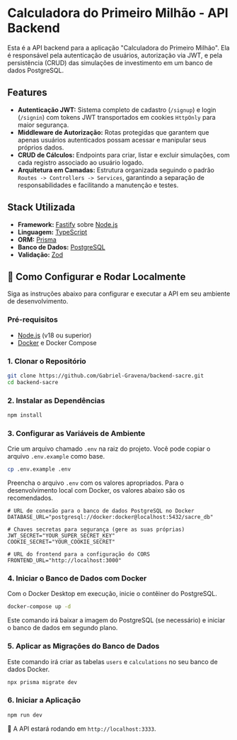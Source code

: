 # Calculadora do Primeiro Milhão - API Backend

Esta é a API backend para a aplicação "Calculadora do Primeiro Milhão". Ela é responsável pela autenticação de usuários, autorização via JWT, e pela persistência (CRUD) das simulações de investimento em um banco de dados PostgreSQL.

##  Features

-   **Autenticação JWT:** Sistema completo de cadastro (`/signup`) e login (`/signin`) com tokens JWT transportados em cookies `HttpOnly` para maior segurança.
-   **Middleware de Autorização:** Rotas protegidas que garantem que apenas usuários autenticados possam acessar e manipular seus próprios dados.
-   **CRUD de Cálculos:** Endpoints para criar, listar e excluir simulações, com cada registro associado ao usuário logado.
-   **Arquitetura em Camadas:** Estrutura organizada seguindo o padrão `Routes -> Controllers -> Services`, garantindo a separação de responsabilidades e facilitando a manutenção e testes.

## Stack Utilizada

-   **Framework:** [Fastify](https://www.fastify.io/) sobre [Node.js](https://nodejs.org/)
-   **Linguagem:** [TypeScript](https://www.typescriptlang.org/)
-   **ORM:** [Prisma](https://www.prisma.io/)
-   **Banco de Dados:** [PostgreSQL](https://www.postgresql.org/)
-   **Validação:** [Zod](https://zod.dev/)

## 🚀 Como Configurar e Rodar Localmente

Siga as instruções abaixo para configurar e executar a API em seu ambiente de desenvolvimento.

### Pré-requisitos

-   [Node.js](https://nodejs.org/) (v18 ou superior)
-   [Docker](https://www.docker.com/products/docker-desktop/) e Docker Compose

### 1. Clonar o Repositório

```bash
git clone https://github.com/Gabriel-Gravena/backend-sacre.git
cd backend-sacre
```

### 2. Instalar as Dependências

```bash
npm install
```

### 3. Configurar as Variáveis de Ambiente

Crie um arquivo chamado `.env` na raiz do projeto. Você pode copiar o arquivo `.env.example` como base.

```bash
cp .env.example .env
```

Preencha o arquivo `.env` com os valores apropriados. Para o desenvolvimento local com Docker, os valores abaixo são os recomendados.

```env
# URL de conexão para o banco de dados PostgreSQL no Docker
DATABASE_URL="postgresql://docker:docker@localhost:5432/sacre_db"

# Chaves secretas para segurança (gere as suas próprias)
JWT_SECRET="YOUR_SUPER_SECRET_KEY"
COOKIE_SECRET="YOUR_COOKIE_SECRET"

# URL do frontend para a configuração do CORS
FRONTEND_URL="http://localhost:3000"
```

### 4. Iniciar o Banco de Dados com Docker

Com o Docker Desktop em execução, inicie o contêiner do PostgreSQL.

```bash
docker-compose up -d
```
Este comando irá baixar a imagem do PostgreSQL (se necessário) e iniciar o banco de dados em segundo plano.

### 5. Aplicar as Migrações do Banco de Dados

Este comando irá criar as tabelas `users` e `calculations` no seu banco de dados Docker.

```bash
npx prisma migrate dev
```

### 6. Iniciar a Aplicação

```bash
npm run dev
```

🎉 A API estará rodando em `http://localhost:3333`.
